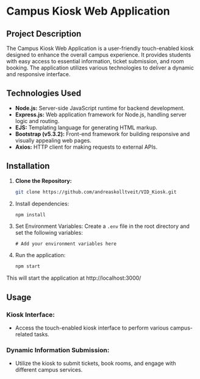 # Campus Kiosk Web Application

## Project Description

The Campus Kiosk Web Application is a user-friendly touch-enabled kiosk designed to enhance the overall campus experience. It provides students with easy access to essential information, ticket submission, and room booking. The application utilizes various technologies to deliver a dynamic and responsive interface.

## Technologies Used

- **Node.js:** Server-side JavaScript runtime for backend development.
- **Express.js:** Web application framework for Node.js, handling server logic and routing.
- **EJS:** Templating language for generating HTML markup.
- **Bootstrap (v5.3.2):** Front-end framework for building responsive and visually appealing web pages.
- **Axios:** HTTP client for making requests to external APIs.

## Installation

1. **Clone the Repository:**
    ```bash
    git clone https://github.com/andreaskolltveit/VID_Kiosk.git
    ```

2. Install dependencies:
    ```bash
    npm install
    ```

3. Set Environment Variables:
    Create a `.env` file in the root directory and set the following variables:
    ```env
    # Add your environment variables here
    ```

4. Run the application:
    ```bash
    npm start
    ```

This will start the application at http://localhost:3000/

## Usage

### Kiosk Interface:

- Access the touch-enabled kiosk interface to perform various campus-related tasks.

### Dynamic Information Submission:

- Utilize the kiosk to submit tickets, book rooms, and engage with different campus services.